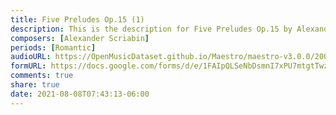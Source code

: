 ```yaml
---
title: Five Preludes Op.15 (1)
description: This is the description for Five Preludes Op.15 by Alexander Scriabin
composers: [Alexander Scriabin]
periods: [Romantic]
audioURL: https://OpenMusicDataset.github.io/Maestro/maestro-v3.0.0/2009/MIDI-Unprocessed_07_R1_2009_04-05_ORIG_MID--AUDIO_07_R1_2009_07_R1_2009_04_WAV.midi
formURL: https://docs.google.com/forms/d/e/1FAIpQLSeNbDsmnI7xPU7mtgtTwzIfqPK1YhgtJNwrOoURp6Sn-nzAaQ/viewform
comments: true
share: true
date: 2021-08-08T07:43:13-06:00
---
```

